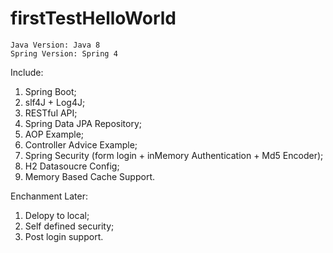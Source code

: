 # firstTestHelloWorld
	Java Version: Java 8
	Spring Version: Spring 4
Include:
1. Spring Boot;
2. slf4J + Log4J;
3. RESTful API;
4. Spring Data JPA Repository;
5. AOP Example;
6. Controller Advice Example;
7. Spring Security (form login + inMemory Authentication + Md5 Encoder);
8. H2 Datasoucre Config;
9. Memory Based Cache Support.

Enchanment Later:
1. Delopy to local;
2. Self defined security;
3. Post login support.
